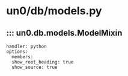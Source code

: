 # un0/db/models.py
  
## ::: un0.db.models.ModelMixin

    handler: python
    options:
      members:
      show_root_heading: true
      show_source: true

